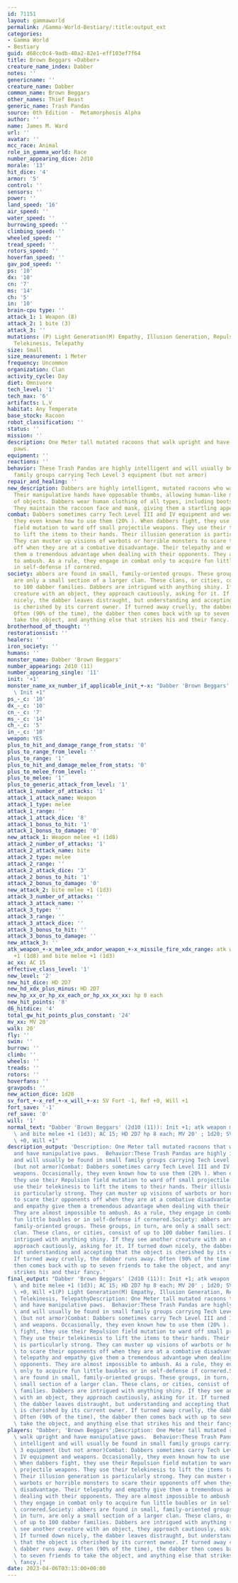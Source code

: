 ```yaml
---
id: 71151
layout: gammaworld
permalink: /Gamma-World-Bestiary/:title:output_ext
categories:
- Gamma World
- Bestiary
guid: d68cc0c4-9adb-40a2-82e1-eff103ef7f64
title: Brown Beggars «Dabber»
creature_name_index: Dabber
notes: ''
genericname: ''
creature_name: Dabber
common_name: Brown Beggars
other_names: Thief Beast
generic_name: Trash Pandas
source: 0th Edition -  Metamorphosis Alpha
author: ''
name: James M. Ward
url: ''
avatar: ''
mcc_race: Animal
role_in_gamma_world: Race
number_appearing_dice: 2d10
morale: '13'
hit_dice: '4'
armor: '5'
control: ''
sensors: ''
power: ''
land_speed: '16'
air_speed: ''
water_speed: ''
burrowing_speed: ''
climbing_speed: ''
wheeled_speed: ''
tread_speed: ''
rotors_speed: ''
hoverfan_speed: ''
gav_pod_speed: ''
ps: '10'
dx: '10'
cn: '7'
ms: '14'
ch: '5'
in: '10'
brain-cpu type: ''
attack_1: 1 Weapon (8)
attack_2: 1 bite (3)
attack_3: ''
mutations: (P) Light Generation(M) Empathy, Illusion Generation, Repulsion Field,
  Telekinesis, Telepathy
size: Small
size_measurement: 1 Meter
frequency: Uncommon
organization: Clan
activity_cycle: Day
diet: Omnivore
tech_level: '1'
tech_max: '6'
artifacts: L,V
habitat: Any Temperate
base_stock: Racoon
robot_classification: ''
status: ''
mission: ''
description: One Meter tall mutated racoons that walk upright and have manipulative
  paws.
equipment: ''
reactions: ''
behavior: These Trash Pandas are highly intelligent and will usually be found in small
  family groups carrying Tech Level 3 equipment (but not armor)
repair_and_healing: ''
new_description: Dabbers are highly intelligent, mutated racoons who walk upright.
  Their manipulative hands have opposable thumbs, allowing human-like manipulation
  of objects. Dabbers wear human clothing of all types, including boots and shoes.
  They maintain the raccoon face and mask, giving them a startling appearance.
combat: Dabbers sometimes carry Tech Level III and IV equipment and weapons. Occasionally,
  they even known how to use them (20% ). When dabbers fight, they use their Repulsion
  field mutation to ward off small projectile weapons. They use their telekinesis
  to lift the items to their hands. Their illusion generation is particularly strong.
  They can muster up visions of warbots or horrible monsters to scare their opponents
  off when they are at a combative disadvantage. Their telepathy and empathy give
  them a tremendous advantage when dealing with their opponents. They are almost impossible
  to ambush. As a rule, they engage in combat only to acquire fun little baubles or
  in self-defense if cornered.
society: abbers are found in small, family-oriented groups. These groups, in turn,
  are only a small section of a larger clan. These clans, or cities, consist of up
  to 100 dabber families. Dabbers are intrigued with anything shiny. If they see another
  creature with an object, they approach cautiously, asking for it. If turned down
  nicely, the dabber leaves distraught, but understanding and accepting that the object
  is cherished by its current owner. If turned away cruelly, the dabber runs away.
  Often (90% of the time), the dabber then comes back with up to seven friends to
  take the object, and anything else that strikes his and their fancy.
brotherhood_of_thought: ''
restorationsist: ''
healers: ''
iron_society: ''
humans: ''
monster_name: Dabber 'Brown Beggars'
number_appearing: 2d10 (11)
number_appearing_single: '11'
init: '+1'
monster_name_xx_number_if_applicable_init_+-x: "Dabber 'Brown Beggars' (2d10 (11)):\
  \ Init +1"
ps_-_c: '10'
dx_-_c: '10'
cn_-_c: '7'
ms_-_c: '14'
ch_-_c: '5'
in_-_c: '10'
weapon: YES
plus_to_hit_and_damage_range_from_stats: '0'
plus_to_range_from_level: ''
plus_to_range: '1'
plus_to_hit_and_damage_melee_from_stats: '0'
plus_to_melee_from_level: ''
plus_to_melee: '1'
plus_to_generic_attack_from_level: '1'
attack_1_number_of_attacks: '1'
attack_1_attack_name: Weapon
attack_1_type: melee
attack_1_range: ''
attack_1_attack_dice: '8'
attack_1_bonus_to_hit: '1'
attack_1_bonus_to_damage: '0'
new_attack_1: Weapon melee +1 (1d8)
attack_2_number_of_attacks: '1'
attack_2_attack_name: bite
attack_2_type: melee
attack_2_range: ''
attack_2_attack_dice: '3'
attack_2_bonus_to_hit: '1'
attack_2_bonus_to_damage: '0'
new_attack_2: bite melee +1 (1d3)
attack_3_number_of_attacks: ''
attack_3_attack_name: ''
attack_3_type: ''
attack_3_range: ''
attack_3_attack_dice: ''
attack_3_bonus_to_hit: ''
attack_3_bonus_to_damage: ''
new_attack_3: ''
atk_weapon_+-x_melee_xdx_andor_weapon_+-x_missile_fire_xdx_range: atk weapon melee
  +1 (1d8) and bite melee +1 (1d3)
ac_xx: AC 15
effective_class_level: '1'
new_level: '2'
new_hit_dice: HD 2D7
new_hd_xdx_plus_minus: HD 2D7
new_hp_xx_or_hp_xx_each_or_hp_xx_xx_xx: hp 8 each
new_hit_points: '8'
d6_hitdice: '4'
total_gw_hit_points_plus_constant: '24'
mv_xx: MV 20'
walk: 20'
fly: ''
swim: ''
burrow: ''
climb: ''
wheels: ''
treads: ''
rotors: ''
hoverfans: ''
gravpods: ''
new_action_dice: 1d20
sv_fort_+-x_ref_+-x_will_+-x: SV Fort -1, Ref +0, Will +1
fort_save: '-1'
ref_save: '0'
will: '1'
normal_text: "Dabber 'Brown Beggars' (2d10 (11)): Init +1; atk weapon melee +1 (1d8)\
  \ and bite melee +1 (1d3); AC 15; HD 2D7 hp 8 each; MV 20' ; 1d20; SV Fort -1, Ref\
  \ +0, Will +1"
description_output: 'Description: One Meter tall mutated racoons that walk upright
  and have manipulative paws.  Behavior:These Trash Pandas are highly intelligent
  and will usually be found in small family groups carrying Tech Level 3 equipment
  (but not armor)Combat: Dabbers sometimes carry Tech Level III and IV equipment and
  weapons. Occasionally, they even known how to use them (20% ). When dabbers fight,
  they use their Repulsion field mutation to ward off small projectile weapons. They
  use their telekinesis to lift the items to their hands. Their illusion generation
  is particularly strong. They can muster up visions of warbots or horrible monsters
  to scare their opponents off when they are at a combative disadvantage. Their telepathy
  and empathy give them a tremendous advantage when dealing with their opponents.
  They are almost impossible to ambush. As a rule, they engage in combat only to acquire
  fun little baubles or in self-defense if cornered.Society: abbers are found in small,
  family-oriented groups. These groups, in turn, are only a small section of a larger
  clan. These clans, or cities, consist of up to 100 dabber families. Dabbers are
  intrigued with anything shiny. If they see another creature with an object, they
  approach cautiously, asking for it. If turned down nicely, the dabber leaves distraught,
  but understanding and accepting that the object is cherished by its current owner.
  If turned away cruelly, the dabber runs away. Often (90% of the time), the dabber
  then comes back with up to seven friends to take the object, and anything else that
  strikes his and their fancy.'
final_output: "Dabber 'Brown Beggars' (2d10 (11)): Init +1; atk weapon melee +1 (1d8)\
  \ and bite melee +1 (1d3); AC 15; HD 2D7 hp 8 each; MV 20' ; 1d20; SV Fort -1, Ref\
  \ +0, Will +1(P) Light Generation(M) Empathy, Illusion Generation, Repulsion Field,\
  \ Telekinesis, TelepathyDescription: One Meter tall mutated racoons that walk upright\
  \ and have manipulative paws.  Behavior:These Trash Pandas are highly intelligent\
  \ and will usually be found in small family groups carrying Tech Level 3 equipment\
  \ (but not armor)Combat: Dabbers sometimes carry Tech Level III and IV equipment\
  \ and weapons. Occasionally, they even known how to use them (20% ). When dabbers\
  \ fight, they use their Repulsion field mutation to ward off small projectile weapons.\
  \ They use their telekinesis to lift the items to their hands. Their illusion generation\
  \ is particularly strong. They can muster up visions of warbots or horrible monsters\
  \ to scare their opponents off when they are at a combative disadvantage. Their\
  \ telepathy and empathy give them a tremendous advantage when dealing with their\
  \ opponents. They are almost impossible to ambush. As a rule, they engage in combat\
  \ only to acquire fun little baubles or in self-defense if cornered.Society: abbers\
  \ are found in small, family-oriented groups. These groups, in turn, are only a\
  \ small section of a larger clan. These clans, or cities, consist of up to 100 dabber\
  \ families. Dabbers are intrigued with anything shiny. If they see another creature\
  \ with an object, they approach cautiously, asking for it. If turned down nicely,\
  \ the dabber leaves distraught, but understanding and accepting that the object\
  \ is cherished by its current owner. If turned away cruelly, the dabber runs away.\
  \ Often (90% of the time), the dabber then comes back with up to seven friends to\
  \ take the object, and anything else that strikes his and their fancy."
players: "Dabber; 'Brown Beggars';Description: One Meter tall mutated racoons that\
  \ walk upright and have manipulative paws.  Behavior:These Trash Pandas are highly\
  \ intelligent and will usually be found in small family groups carrying Tech Level\
  \ 3 equipment (but not armor)Combat: Dabbers sometimes carry Tech Level III and\
  \ IV equipment and weapons. Occasionally, they even known how to use them (20% ).\
  \ When dabbers fight, they use their Repulsion field mutation to ward off small\
  \ projectile weapons. They use their telekinesis to lift the items to their hands.\
  \ Their illusion generation is particularly strong. They can muster up visions of\
  \ warbots or horrible monsters to scare their opponents off when they are at a combative\
  \ disadvantage. Their telepathy and empathy give them a tremendous advantage when\
  \ dealing with their opponents. They are almost impossible to ambush. As a rule,\
  \ they engage in combat only to acquire fun little baubles or in self-defense if\
  \ cornered.Society: abbers are found in small, family-oriented groups. These groups,\
  \ in turn, are only a small section of a larger clan. These clans, or cities, consist\
  \ of up to 100 dabber families. Dabbers are intrigued with anything shiny. If they\
  \ see another creature with an object, they approach cautiously, asking for it.\
  \ If turned down nicely, the dabber leaves distraught, but understanding and accepting\
  \ that the object is cherished by its current owner. If turned away cruelly, the\
  \ dabber runs away. Often (90% of the time), the dabber then comes back with up\
  \ to seven friends to take the object, and anything else that strikes his and their\
  \ fancy.|"
date: 2023-04-06T03:13:00+00:00
---
```

</br>